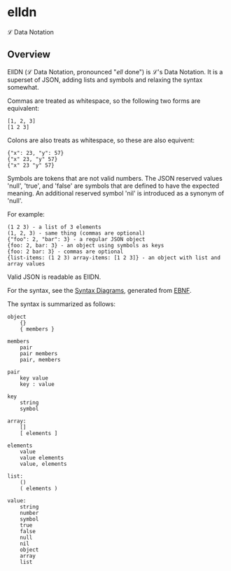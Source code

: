 # elldn

ℒ Data Notation

## Overview

EllDN (ℒ Data Notation, pronounced "*ell* done") is ℒ's Data Notation. It is a superset of JSON, adding lists and symbols and
relaxing the syntax somewhat.

Commas are treated as whitespace, so the following two forms are equivalent:

    [1, 2, 3]
    [1 2 3]

Colons are also treats as whitespace, so these are also equivent:

	{"x": 23, "y": 57}
	{"x" 23, "y" 57}
	{"x" 23 "y" 57}

Symbols are tokens that are not valid numbers. The JSON reserved values 'null', 'true', and 'false' are symbols that are defined to have the expected meaning.
An additional reserved symbol 'nil' is introduced as a synonym of 'null'.

For example:

    (1 2 3) - a list of 3 elements
    (1, 2, 3) - same thing (commas are optional)
    {"foo": 2, "bar": 3} - a regular JSON object
    {foo: 2, bar: 3} - an object using symbols as keys
    {foo: 2 bar: 3} - commas are optional
    {list-items: (1 2 3) array-items: [1 2 3]} - an object with list and array values

Valid JSON is readable as EllDN.

For the syntax, see the [Syntax Diagrams](http://boynton.github.io/elldn/elldn.xhtml), generated
from [EBNF](https://github.com/boynton/elldn/blob/master/elldn.ebnf).

The syntax is summarized as follows:

    object
        {}
        { members }

    members
        pair
        pair members
        pair, members

    pair
        key value
        key : value

    key
        string
        symbol

    array:
        []
        [ elements ]

    elements
        value
        value elements
        value, elements

    list:
        ()
        ( elements )

    value:
        string
        number
        symbol
        true
        false
        null
        nil
        object
        array
        list

